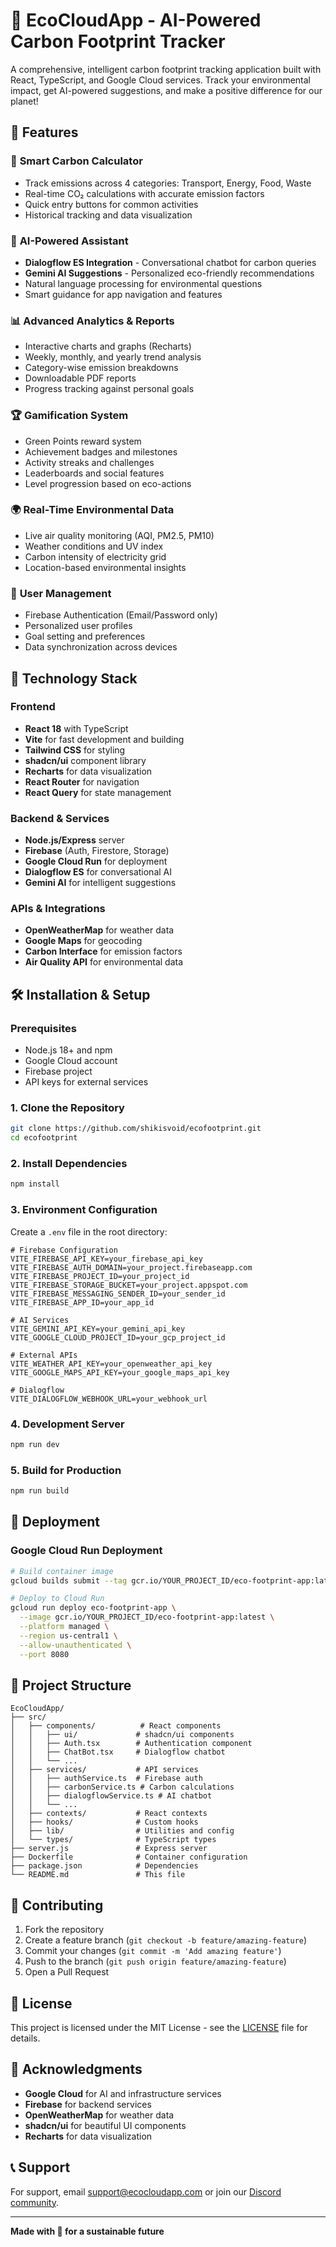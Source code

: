 # 🌱 EcoCloudApp - AI-Powered Carbon Footprint Tracker

A comprehensive, intelligent carbon footprint tracking application built with React, TypeScript, and Google Cloud services. Track your environmental impact, get AI-powered suggestions, and make a positive difference for our planet!

## 🌟 Features

### 🧮 **Smart Carbon Calculator**
- Track emissions across 4 categories: Transport, Energy, Food, Waste
- Real-time CO₂ calculations with accurate emission factors
- Quick entry buttons for common activities
- Historical tracking and data visualization

### 🤖 **AI-Powered Assistant**
- **Dialogflow ES Integration** - Conversational chatbot for carbon queries
- **Gemini AI Suggestions** - Personalized eco-friendly recommendations
- Natural language processing for environmental questions
- Smart guidance for app navigation and features

### 📊 **Advanced Analytics & Reports**
- Interactive charts and graphs (Recharts)
- Weekly, monthly, and yearly trend analysis
- Category-wise emission breakdowns
- Downloadable PDF reports
- Progress tracking against personal goals

### 🏆 **Gamification System**
- Green Points reward system
- Achievement badges and milestones
- Activity streaks and challenges
- Leaderboards and social features
- Level progression based on eco-actions

### 🌍 **Real-Time Environmental Data**
- Live air quality monitoring (AQI, PM2.5, PM10)
- Weather conditions and UV index
- Carbon intensity of electricity grid
- Location-based environmental insights

### 👤 **User Management**
- Firebase Authentication (Email/Password only)
- Personalized user profiles
- Goal setting and preferences
- Data synchronization across devices

## 🚀 Technology Stack

### **Frontend**
- **React 18** with TypeScript
- **Vite** for fast development and building
- **Tailwind CSS** for styling
- **shadcn/ui** component library
- **Recharts** for data visualization
- **React Router** for navigation
- **React Query** for state management

### **Backend & Services**
- **Node.js/Express** server
- **Firebase** (Auth, Firestore, Storage)
- **Google Cloud Run** for deployment
- **Dialogflow ES** for conversational AI
- **Gemini AI** for intelligent suggestions

### **APIs & Integrations**
- **OpenWeatherMap** for weather data
- **Google Maps** for geocoding
- **Carbon Interface** for emission factors
- **Air Quality API** for environmental data

## 🛠️ Installation & Setup

### Prerequisites
- Node.js 18+ and npm
- Google Cloud account
- Firebase project
- API keys for external services

### 1. Clone the Repository
```bash
git clone https://github.com/shikisvoid/ecofootprint.git
cd ecofootprint
```

### 2. Install Dependencies
```bash
npm install
```

### 3. Environment Configuration
Create a `.env` file in the root directory:

```env
# Firebase Configuration
VITE_FIREBASE_API_KEY=your_firebase_api_key
VITE_FIREBASE_AUTH_DOMAIN=your_project.firebaseapp.com
VITE_FIREBASE_PROJECT_ID=your_project_id
VITE_FIREBASE_STORAGE_BUCKET=your_project.appspot.com
VITE_FIREBASE_MESSAGING_SENDER_ID=your_sender_id
VITE_FIREBASE_APP_ID=your_app_id

# AI Services
VITE_GEMINI_API_KEY=your_gemini_api_key
VITE_GOOGLE_CLOUD_PROJECT_ID=your_gcp_project_id

# External APIs
VITE_WEATHER_API_KEY=your_openweather_api_key
VITE_GOOGLE_MAPS_API_KEY=your_google_maps_api_key

# Dialogflow
VITE_DIALOGFLOW_WEBHOOK_URL=your_webhook_url
```

### 4. Development Server
```bash
npm run dev
```

### 5. Build for Production
```bash
npm run build
```

## 🚀 Deployment

### Google Cloud Run Deployment
```bash
# Build container image
gcloud builds submit --tag gcr.io/YOUR_PROJECT_ID/eco-footprint-app:latest

# Deploy to Cloud Run
gcloud run deploy eco-footprint-app \
  --image gcr.io/YOUR_PROJECT_ID/eco-footprint-app:latest \
  --platform managed \
  --region us-central1 \
  --allow-unauthenticated \
  --port 8080
```

## 📁 Project Structure

```
EcoCloudApp/
├── src/
│   ├── components/          # React components
│   │   ├── ui/             # shadcn/ui components
│   │   ├── Auth.tsx        # Authentication component
│   │   ├── ChatBot.tsx     # Dialogflow chatbot
│   │   └── ...
│   ├── services/           # API services
│   │   ├── authService.ts  # Firebase auth
│   │   ├── carbonService.ts # Carbon calculations
│   │   ├── dialogflowService.ts # AI chatbot
│   │   └── ...
│   ├── contexts/           # React contexts
│   ├── hooks/              # Custom hooks
│   ├── lib/                # Utilities and config
│   └── types/              # TypeScript types
├── server.js               # Express server
├── Dockerfile              # Container configuration
├── package.json            # Dependencies
└── README.md               # This file
```

## 🤝 Contributing

1. Fork the repository
2. Create a feature branch (`git checkout -b feature/amazing-feature`)
3. Commit your changes (`git commit -m 'Add amazing feature'`)
4. Push to the branch (`git push origin feature/amazing-feature`)
5. Open a Pull Request

## 📄 License

This project is licensed under the MIT License - see the [LICENSE](LICENSE) file for details.

## 🙏 Acknowledgments

- **Google Cloud** for AI and infrastructure services
- **Firebase** for backend services
- **OpenWeatherMap** for weather data
- **shadcn/ui** for beautiful UI components
- **Recharts** for data visualization

## 📞 Support

For support, email support@ecocloudapp.com or join our [Discord community](https://discord.gg/ecocloudapp).

---

**Made with 💚 for a sustainable future**
